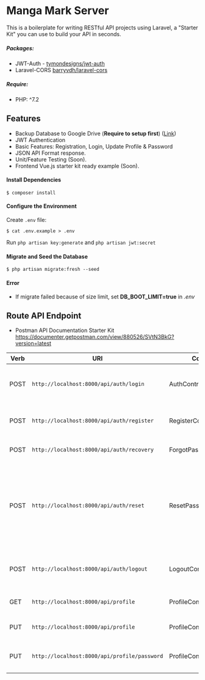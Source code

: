 # Manga Mark Server

This is a boilerplate for writing RESTful API projects using Laravel, a "Starter Kit" you can use to build your API in seconds.

##### Packages:

* JWT-Auth - [tymondesigns/jwt-auth](https://github.com/tymondesigns/jwt-auth)
* Laravel-CORS [barryvdh/laravel-cors](http://github.com/barryvdh/laravel-cors)

##### Require:
* PHP: ^7.2

## Features
* Backup Database to Google Drive (**Require to setup first**) ([Link](https://medium.com/@dennissmink/laravel-backup-database-to-your-google-drive-f4728a2b74bd))
* JWT Authentication
* Basic Features: Registration, Login, Update Profile & Password
* JSON API Format response.
* Unit/Feature Testing (Soon).
* Frontend Vue.js starter kit ready example (Soon).


#### Install Dependencies

```
$ composer install
```

#### Configure the Environment
Create `.env` file:
```
$ cat .env.example > .env
```
Run `php artisan key:generate` and `php artisan jwt:secret`

#### Migrate and Seed the Database
```
$ php artisan migrate:fresh --seed
```
#### Error
* If migrate failed because of size limit, set **DB_BOOT_LIMIT=true** in *.env* 

## Route API Endpoint
* Postman API Documentation Starter Kit https://documenter.getpostman.com/view/880526/SVtN3BkG?version=latest

| Verb     |                     URI                          |       Controller          |      Notes                                |
| -------- | -----------------------------------------------  | -----------------------   | ------------------------------------------
| POST     | `http://localhost:8000/api/auth/login`              |  AuthController           | to do the login and get your access token
| POST     | `http://localhost:8000/api/auth/register`          |  RegisterController       | to create a new user into your application
| POST     | `http://localhost:8000/api/auth/recovery`          |  ForgotPasswordController | to recover your credentials;
| POST     | `http://localhost:8000/api/auth/reset`             |  ResetPasswordController  | to reset your password after the recovery (setup your mail credentials in `.env` file to avoid error);
| POST     | `http://localhost:8000/api/auth/logout`            |  LogoutController         | to log out the user by invalidating the passed token;
| GET      | `http://localhost:8000/api/profile`           |  ProfileController        | to get current user data
| PUT      | `http://localhost:8000/api/profile`           |  ProfileController        | to update current user data
| PUT      | `http://localhost:8000/api/profile/password`  |  ProfileController        | to update current user password
